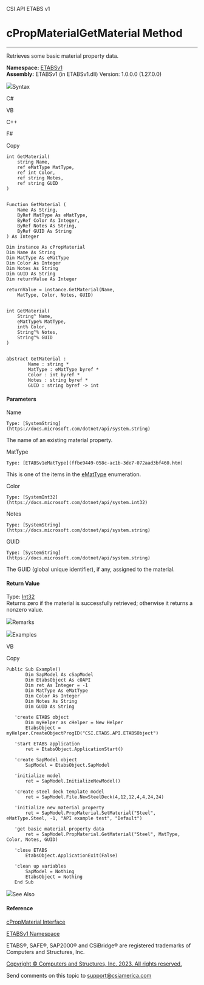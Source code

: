 ﻿

CSI API ETABS v1

# cPropMaterialGetMaterial Method  
  
---  
  
Retrieves some basic material property data.

**Namespace:** [ETABSv1](2780f1b8-2033-5289-2298-1cdb2a7508d9.htm)  
**Assembly:** ETABSv1 (in ETABSv1.dll) Version: 1.0.0.0 (1.27.0.0)

![](../icons/SectionExpanded.png)Syntax

C#

VB

C++

F#

Copy

    
    
    int GetMaterial(
    	string Name,
    	ref eMatType MatType,
    	ref int Color,
    	ref string Notes,
    	ref string GUID
    )
    
    
    Function GetMaterial ( 
    	Name As String,
    	ByRef MatType As eMatType,
    	ByRef Color As Integer,
    	ByRef Notes As String,
    	ByRef GUID As String
    ) As Integer
    
    Dim instance As cPropMaterial
    Dim Name As String
    Dim MatType As eMatType
    Dim Color As Integer
    Dim Notes As String
    Dim GUID As String
    Dim returnValue As Integer
    
    returnValue = instance.GetMaterial(Name, 
    	MatType, Color, Notes, GUID)
    
    
    int GetMaterial(
    	String^ Name, 
    	eMatType% MatType, 
    	int% Color, 
    	String^% Notes, 
    	String^% GUID
    )
    
    
    abstract GetMaterial : 
            Name : string * 
            MatType : eMatType byref * 
            Color : int byref * 
            Notes : string byref * 
            GUID : string byref -> int 
    

#### Parameters

Name

    Type: [SystemString](https://docs.microsoft.com/dotnet/api/system.string)  
The name of an existing material property.

MatType

    Type: [ETABSv1eMatType](ffbe9449-058c-ac1b-3de7-072aad3bf460.htm)  
This is one of the items in the
[eMatType](ffbe9449-058c-ac1b-3de7-072aad3bf460.htm) enumeration.

Color

    Type: [SystemInt32](https://docs.microsoft.com/dotnet/api/system.int32)  

Notes

    Type: [SystemString](https://docs.microsoft.com/dotnet/api/system.string)  

GUID

    Type: [SystemString](https://docs.microsoft.com/dotnet/api/system.string)  
The GUID (global unique identifier), if any, assigned to the material.

#### Return Value

Type: [Int32](https://docs.microsoft.com/dotnet/api/system.int32)  
Returns zero if the material is successfully retrieved; otherwise it returns a
nonzero value.

![](../icons/SectionExpanded.png)Remarks

![](../icons/SectionExpanded.png)Examples

VB

Copy

    
    
    Public Sub Example()
           Dim SapModel As cSapModel
           Dim EtabsObject As cOAPI
           Dim ret As Integer = -1
           Dim MatType As eMatType
           Dim Color As Integer
           Dim Notes As String
           Dim GUID As String
    
       'create ETABS object
           Dim myHelper as cHelper = New Helper
           EtabsObject = myHelper.CreateObjectProgID("CSI.ETABS.API.ETABSObject")
    
       'start ETABS application
           ret = EtabsObject.ApplicationStart()
    
       'create SapModel object
           SapModel = EtabsObject.SapModel
    
       'initialize model
           ret = SapModel.InitializeNewModel()
    
       'create steel deck template model
           ret = SapModel.File.NewSteelDeck(4,12,12,4,4,24,24)
    
       'initialize new material property
           ret = SapModel.PropMaterial.SetMaterial("Steel", eMatType.Steel, -1, "API example test", "Default")
    
       'get basic material property data
           ret = SapModel.PropMaterial.GetMaterial("Steel", MatType, Color, Notes, GUID)
    
       'close ETABS
           EtabsObject.ApplicationExit(False)
    
       'clean up variables
           SapModel = Nothing
           EtabsObject = Nothing
       End Sub

![](../icons/SectionExpanded.png)See Also

#### Reference

[cPropMaterial Interface](9c207615-6f75-9e34-741c-041d0b2ac537.htm)

[ETABSv1 Namespace](2780f1b8-2033-5289-2298-1cdb2a7508d9.htm)

ETABS®, SAFE®, SAP2000® and CSiBridge® are registered trademarks of Computers
and Structures, Inc.  

[Copyright © Computers and Structures, Inc. 2023. All rights
reserved.](http://www.csiamerica.com)

Send comments on this topic to
[support@csiamerica.com](mailto:support%40csiamerica.com?Subject=CSI%20API%20ETABS%20v1)

